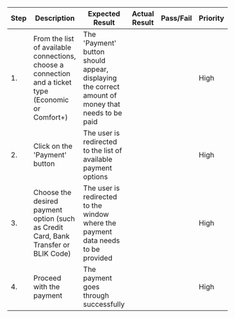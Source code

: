 | Step         | Description            | Expected Result | Actual Result | Pass/Fail | Priority |
|--------------|------------------------|-----------------|---------------|-----------|----------|
| 1.           | From the list of available connections, choose a connection and a ticket type (Economic or Comfort+) | The 'Payment' button should appear, displaying the correct amount of money that needs to be paid  |     |     | High |
| 2.           | Click on the 'Payment' button | The user is redirected to the list of available payment options |     |     | High |
| 3.           | Choose the desired payment option (such as Credit Card, Bank Transfer or BLIK Code) | The user is redirected to the window where the payment data needs to be provided |     |     | High |
| 4.           | Proceed with the payment | The payment goes through successfully |     |     | High |
